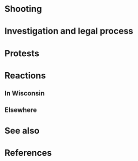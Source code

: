 # 
# Shooting
# Investigation and legal process
# Protests
# Reactions
## In Wisconsin
## Elsewhere
# See also
# References